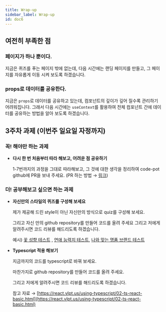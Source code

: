 ```yaml
---
title: Wrap-up
sidebar_label: Wrap-up
id: doc6
---
```


## 여전히 부족한 점

### 페이지가 하나 뿐이다.

지금은 퀴즈를 푸는 페이지 밖에 없는데, 다음 시간에는 랜딩 페이지를 만들고, 그 페이지를 자유롭게 이동 시켜 보도록 하겠습니다.

### props로 데이터를 공유한다.

지금은 `props`로 데이터를 공유하고 있는데, 컴포넌트의 깊이가 깊어 질수록 관리하기 어려워집니다. 그래서 다음 시간에는 `useContext`를 활용하여 전체 컴포넌트 간에 데이터를 공유하는 방법을 알아 보도록 하겠습니다.

## 3주차 과제 (이번주 일요일 자정까지)

### 꼭! 해야만 하는 과제

- **다시 한 번 처음부터 따라 해보고, 어려운 점 공유하기**

  1-7번까지의 과정을 그대로 따라해보고, 그 것에 대한 생각을 정리하여 code-pot github에 PR을 보내 주세요. (PR 하는 방법 → [링크](https://www.notion.so/github-99f6aafafb9d431b93c96b608de71f95))

### 더! 공부해보고 싶으면 하는 과제

- **자신만의 스타일의 퀴즈를 구성해 보세요**

  제가 제공해 드린 style이 아닌 자신만의 방식으로 quiz를 구성해 보세요.

  그리고 자신 만의 github repository를 만들어 코드를 올려 주세요
  그리고 저에게 알려주시면 코드 리뷰를 해드리도록 하겠습니다.

  예시) [꽃 성향 테스트](https://lu42.co.kr/campaign/flowergarden/mbti) , [연애 능력치 테스트](http://16types.glam.am/intro), [나와 맞는 명품 브랜드 테스트](https://cleardin.com/brand)

- **Typescript 적용 해보기**

  지금까지의 코드를 typescript로 바꿔 보세요.

  마찬가지로 github repository를 만들어 코드를 올려 주세요.

  그리고 저에게 알려주시면 코드 리뷰를 해드리도록 하겠습니다.

  참고 자료 → [https://react.vlpt.us/using-typescript/02-ts-react-basic.html](https://react.vlpt.us/using-typescript/02-ts-react-basic.html)
